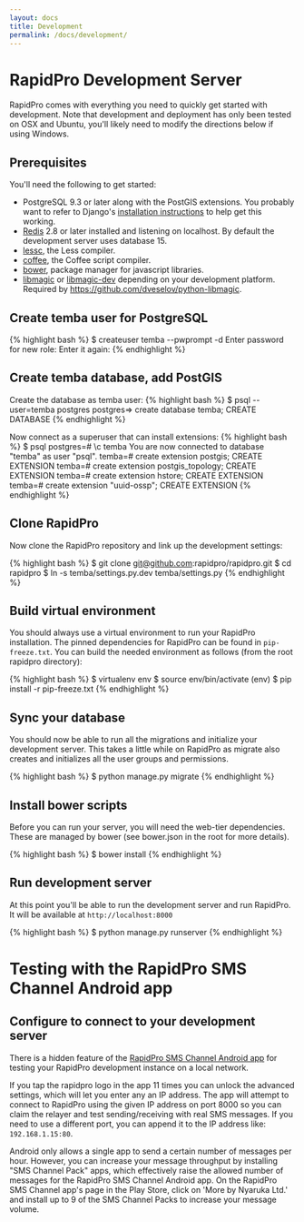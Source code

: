```yaml
---
layout: docs
title: Development
permalink: /docs/development/
---
```


# RapidPro Development Server

RapidPro comes with everything you need to quickly get started with
development. Note that development and deployment has only been tested on OSX
and Ubuntu, you'll likely need to modify the directions below if using Windows.

## Prerequisites

You'll need the following to get started:

 * PostgreSQL 9.3 or later along with the PostGIS extensions. You probably want
   to refer to Django's [installation instructions](https://docs.djangoproject.com/en/dev/ref/contrib/gis/install/postgis/)
   to help get this working.
 * [Redis](https://redis.io) 2.8 or later installed and listening on localhost.
   By default the development server uses database 15.
 * [lessc](http://lesscss.org), the Less compiler.
 * [coffee](http://coffeescript.org), the Coffee script compiler.
 * [bower](http://bower.io), package manager for javascript libraries.
 * [libmagic](http://brewformulas.org/Libmagic) or [libmagic-dev](https://packages.ubuntu.com/search?keywords=libmagic-dev) depending on your development platform. Required by https://github.com/dveselov/python-libmagic.

## Create temba user for PostgreSQL

{% highlight bash %}
$ createuser temba --pwprompt -d
Enter password for new role:
Enter it again:
{% endhighlight %}

## Create temba database, add PostGIS

Create the database as temba user:
{% highlight bash %}
$ psql --user=temba postgres
postgres=> create database temba;
CREATE DATABASE
{% endhighlight %}

Now connect as a superuser that can install extensions:
{% highlight bash %}
$ psql
postgres=# \c temba
You are now connected to database "temba" as user "psql".
temba=# create extension postgis;
CREATE EXTENSION
temba=# create extension postgis_topology;
CREATE EXTENSION
temba=# create extension hstore;
CREATE EXTENSION
temba=# create extension "uuid-ossp";
CREATE EXTENSION
{% endhighlight %}

## Clone RapidPro

Now clone the RapidPro repository and link up the development settings:

{% highlight bash %}
$ git clone git@github.com:rapidpro/rapidpro.git
$ cd rapidpro
$ ln -s temba/settings.py.dev temba/settings.py
{% endhighlight %}

## Build virtual environment

You should always use a virtual environment to run your RapidPro installation. The
pinned dependencies for RapidPro can be found in ```pip-freeze.txt```. You can
build the needed environment as follows (from the root rapidpro directory):

{% highlight bash %}
$ virtualenv env
$ source env/bin/activate
(env) $ pip install -r pip-freeze.txt
{% endhighlight %}

## Sync your database

You should now be able to run all the migrations and initialize your development
server. This takes a little while on RapidPro as migrate also creates and
initializes all the user groups and permissions.

{% highlight bash %}
$ python manage.py migrate
{% endhighlight %}

## Install bower scripts

Before you can run your server, you will need the web-tier dependencies. These
are managed by bower (see bower.json in the root for more details).

{% highlight bash %}
$ bower install
{% endhighlight %}


## Run development server

At this point you'll be able to run the development server and run RapidPro. It
will be available at ```http://localhost:8000```

{% highlight bash %}
$ python manage.py runserver
{% endhighlight %}


# Testing with the RapidPro SMS Channel Android app

## Configure to connect to your development server

There is a hidden feature of the [RapidPro SMS Channel Android app](https://github.com/rapidpro/android-channel) for testing your
RapidPro development instance on a local network.

If you tap the rapidpro logo in the app 11 times you can unlock the advanced settings,
which will let you enter any an IP address. The app will attempt to connect to RapidPro
using the given IP address on port 8000 so you can claim the relayer and test
sending/receiving with real SMS messages. If you need to use a different port, you can
append it to the IP address like: ```192.168.1.15:80```.

Android only allows a single app to send a certain number of messages per hour.
However, you can increase your message throughput by installing "SMS Channel Pack" apps,
which effectively raise the allowed number of messages for the RapidPro SMS Channel Android app.
On the RapidPro SMS Channel app's page in the Play Store, click on 'More by Nyaruka Ltd.' and
install up to 9 of the SMS Channel Packs to increase your message volume.
